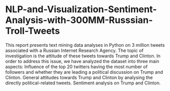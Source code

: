 # NLP-and-Visualization-Sentiment-Analysis-with-300MM-Russsian-Troll-Tweets

This report presents text mining data analyses in Python on 3 million tweets associated with a Russian Internet Research Agency. 
The topic of investigation is the attitude of these tweets towards Trump and Clinton. In order to address this issue, we have analyzed the dataset into three main aspects: 
Influence of the top 20 twitters having the most number of followers and whether they are leading a political discussion on Trump and Clinton.
General attitudes towards Trump and Clinton by analysing the directly political-related tweets. 
Sentiment analysis on Trump and Clinton.
